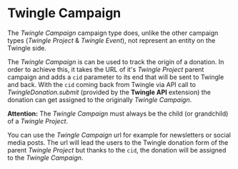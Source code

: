 # Twingle Campaign

The *Twingle Campaign* campaign type does, unlike the other campaign types (*Twingle Project* & *Twingle Event*), not
represent an entity on the Twingle side.

The *Twingle Campaign*  is can be used to track the origin of a donation. In order to achieve this, it takes the URL of
it's *Twingle Project* parent campaign and adds a `cid` parameter to its end that will be sent to Twingle and back. With
the `cid` coming back from Twingle via API call to *TwingleDonation.submit* (provided by the **Twingle API** extension)
the donation can get assigned to the originally *Twingle Campaign*.

**Attention:** The *Twingle Campaign* must always be the child (or grandchild) of a *Twingle Project*.

You can use the *Twingle Campaign* url for example for newsletters or social media posts. The url will lead the users to
the Twingle donation form of the parent *Twingle Project* but thanks to the `cid`, the donation will be assigned to
the *Twingle Campaign*.